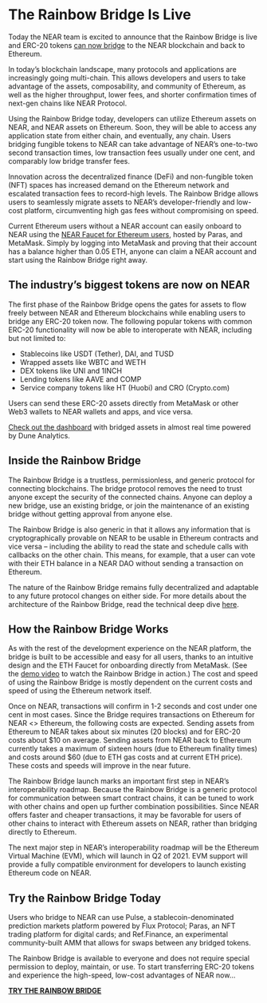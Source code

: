# The Rainbow Bridge Is Live

Today the NEAR team is excited to announce that the Rainbow Bridge is live and ERC-20 tokens [can now bridge](https://ethereum.bridgetonear.org/) to the NEAR blockchain and back to Ethereum.

In today’s blockchain landscape, many protocols and applications are increasingly going multi-chain. This allows developers and users to take advantage of the assets, composability, and community of Ethereum, as well as the higher throughput, lower fees, and shorter confirmation times of next-gen chains like NEAR Protocol.

Using the Rainbow Bridge today, developers can utilize Ethereum assets on NEAR, and NEAR assets on Ethereum. Soon, they will be able to access any application state from either chain, and eventually, any chain. Users bridging fungible tokens to NEAR can take advantage of NEAR’s one-to-two second transaction times, low transaction fees usually under one cent, and comparably low bridge transfer fees.

Innovation across the decentralized finance (DeFi) and non-fungible token (NFT) spaces has increased demand on the Ethereum network and escalated transaction fees to record-high levels. The Rainbow Bridge allows users to seamlessly migrate assets to NEAR’s developer-friendly and low-cost platform, circumventing high gas fees without compromising on speed.

Current Ethereum users without a NEAR account can easily onboard to NEAR using the [NEAR Faucet for Ethereum users](https://faucet.paras.id/), hosted by Paras, and MetaMask. Simply by logging into MetaMask and proving that their account has a balance higher than 0.05 ETH, anyone can claim a NEAR account and start using the Rainbow Bridge right away.

## The industry’s biggest tokens are now on NEAR

The first phase of the Rainbow Bridge opens the gates for assets to flow freely between NEAR and Ethereum blockchains while enabling users to bridge any ERC-20 token now. The following popular tokens with common ERC-20 functionality will now be able to interoperate with NEAR, including but not limited to:

* Stablecoins like USDT (Tether), DAI, and TUSD
* Wrapped assets like WBTC and WETH
* DEX tokens like UNI and 1INCH
* Lending tokens like AAVE and COMP
* Service company tokens like HT (Huobi) and CRO (Crypto.com)

Users can send these ERC-20 assets directly from MetaMask or other Web3 wallets to NEAR wallets and apps, and vice versa.

[Check out the dashboard](https://duneanalytics.com/zavodil/rainbow-bridge) with bridged assets in almost real time powered by Dune Analytics.

## Inside the Rainbow Bridge

The Rainbow Bridge is a trustless, permissionless, and generic protocol for connecting blockchains. The bridge protocol removes the need to trust anyone except the security of the connected chains. Anyone can deploy a new bridge, use an existing bridge, or join the maintenance of an existing bridge without getting approval from anyone else.

The Rainbow Bridge is also generic in that it allows any information that is cryptographically provable on NEAR to be usable in Ethereum contracts and vice versa – including the ability to read the state and schedule calls with callbacks on the other chain. This means, for example, that a user can vote with their ETH balance in a NEAR DAO without sending a transaction on Ethereum.

The nature of the Rainbow Bridge remains fully decentralized and adaptable to any future protocol changes on either side. For more details about the architecture of the Rainbow Bridge, read the technical deep dive [here](https://near.org/blog/eth-near-rainbow-bridge/).

## How the Rainbow Bridge Works

As with the rest of the development experience on the NEAR platform, the bridge is built to be accessible and easy for all users, thanks to an intuitive design and the ETH Faucet for onboarding directly from MetaMask. (See the [demo video](https://near.ai/rainbow_bridge) to watch the Rainbow Bridge in action.) The cost and speed of using the Rainbow Bridge is mostly dependent on the current costs and speed of using the Ethereum network itself.

Once on NEAR, transactions will confirm in 1-2 seconds and cost under one cent in most cases. Since the Bridge requires transactions on Ethereum for NEAR <> Ethereum, the following costs are expected. Sending assets from Ethereum to NEAR takes about six minutes (20 blocks) and for ERC-20 costs about $10 on average. Sending assets from NEAR back to Ethereum currently takes a maximum of sixteen hours (due to Ethereum finality times) and costs around $60 (due to ETH gas costs and at current ETH price). These costs and speeds will improve in the near future.

The Rainbow Bridge launch marks an important first step in NEAR’s interoperability roadmap. Because the Rainbow Bridge is a generic protocol for communication between smart contract chains, it can be tuned to work with other chains and open up further combination possibilities. Since NEAR offers faster and cheaper transactions, it may be favorable for users of other chains to interact with Ethereum assets on NEAR, rather than bridging directly to Ethereum.

The next major step in NEAR’s interoperability roadmap will be the Ethereum Virtual Machine (EVM), which will launch in Q2 of 2021. EVM support will provide a fully compatible environment for developers to launch existing Ethereum code on NEAR.

## Try the Rainbow Bridge Today

Users who bridge to NEAR can use Pulse, a stablecoin-denominated prediction markets platform powered by Flux Protocol; Paras, an NFT trading platform for digital cards; and Ref.Finance, an experimental community-built AMM that allows for swaps between any bridged tokens.

The Rainbow Bridge is available to everyone and does not require special permission to deploy, maintain, or use. To start transferring ERC-20 tokens and experience the high-speed, low-cost advantages of NEAR now…

**[TRY THE RAINBOW BRIDGE](https://ethereum.bridgetonear.org/)**
